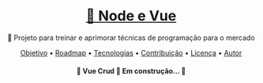 <h1 align="center">
    <a href="https://pt-br.reactjs.org/">🔗 Node e Vue</a>
</h1>
<p align="center">🚀 Projeto para treinar e aprimorar técnicas de programação para o mercado</p>

<p align="center">
 <a href="#objetivo">Objetivo</a> •
 <a href="#roadmap">Roadmap</a> • 
 <a href="#tecnologias">Tecnologias</a> • 
 <a href="#contribuicao">Contribuição</a> • 
 <a href="#licenc-a">Licença</a> • 
 <a href="#autor">Autor</a>
</p>

<h4 align="center"> 
	🚧  Vue Crud 🚀 Em construção...  🚧
</h4>

